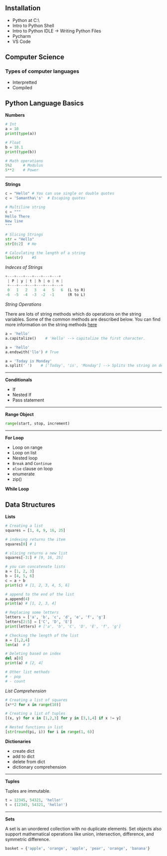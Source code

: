 ## Installation
- Python at C:\
- Intro to Python Shell
- Intro to Python IDLE -> Writing Python Files
- Pycharm
- VS Code

## Computer Science
### Types of computer languages
- Interpretted
- Compiled

## Python Language Basics

**Numbers**

```python
# Int
a = 10
print(type(a))

# Float
b = 10.1
print(type(b))

# Math operations
5%2     # Modulus
5**2    # Power
```

---

**Strings**

```python
c = "Hello" # You can use single or double quotes
c = 'Samantha\'s'  # Escaping quotes

# Multiline string
c = """
Hello There
New line
"""

# Slicing Strings
str = "Hello"
str[0:2]  # He

# Calculating the length of a string
len(str)    #5
```

*Indeces of Strings*
```python
+---+---+---+---+---+---+
 | P | y | t | h | o | n |
 +---+---+---+---+---+---+
 0   1   2   3   4   5   6  (L to R)
-6  -5  -4  -3  -2  -1      (R to L)
```



*String Operations*

There are lots of string methods which do operations on the string variables. Some of the common methods are described below.
You can find more information on the string methods [here](https://docs.python.org/3.7/library/stdtypes.html#string-methods)

```python
a = 'hello'
a.capitalize()    # 'Hello' --> capitalize the first character.

a = 'hello'
a.endswith('llo') # True

a = 'Today is Monday'
a.split(' ')    # ['Today', 'is', 'Monday'] --> Splits the string on delimeter.
```

---

**Conditionals**
- If
- Nested If
- Pass statement

---

**Range Object**

```python
range(start, stop, increment)
```

---

**For Loop**

- Loop on range
- Loop on list
- Nested loop
- `Break` and `Continue`
- `else` clause on loop
- enumerate
- zip()

**While Loop**

## Data Structures

**Lists**

```python
# Creating a list
squares = [1, 4, 9, 16, 25]

# indexing returns the item
squares[0] # 1

# slicing returns a new list
squares[-3:] # [9, 16, 25]

# you can concatenate lists
a = [1, 2, 3]
b = [4, 5, 6]
c = a + b
print(c) # [1, 2, 3, 4, 5, 6]

# append to the end of the list
a.append(4)
print(a) # [1, 2, 3, 4]

# Replacing some letters
letters = ['a', 'b', 'c', 'd', 'e', 'f', 'g']
letters[2:5] = ['C', 'D', 'E']
print(letters) # ['a', 'b', 'C', 'D', 'E', 'f', 'g']

# Checking the length of the list
a = [1,2,4]
len(a)  # 3

# Deleting based on index
del a[0]
print(a) # [2, 4]

# Other list methods
# - pop
# - count
```

*List Comprehension*

```python
# Creating a list of squares
[x**2 for x in range(10)]

# Creating a list of tuples
[(x, y) for x in [1,2,3] for y in [3,1,4] if x != y]

# Nested functions in list
[str(round(pi, i)) for i in range(1, 6)]
```

**Dictionaries**

- create dict
- add to dict
- delete from dict
- dictionary comprehension

---

**Tuples**

Tuples are immutable.

```python
t = 12345, 54321, 'hello!'
t = (12345, 54321, 'hello!')
```

---

**Sets**

A set is an unordered collection with no duplicate elements. Set objects also support mathematical operations like union, intersection, difference, and symmetric difference.

```python
basket = {'apple', 'orange', 'apple', 'pear', 'orange', 'banana'}
```